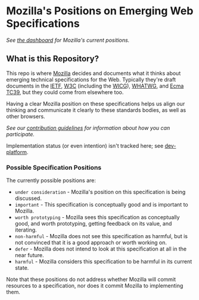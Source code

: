 # Mozilla's Positions on Emerging Web Specifications

_See [the dashboard](https://mozilla.github.io/standards-positions/) for Mozilla's current positions._

## What is this Repository?

This repo is where [Mozilla](https://mozilla.org/) decides and documents what it thinks about
emerging technical specifications for the Web. Typically they're draft documents in the
[IETF](https://ietf.org/), [W3C](https://w3.org/) (including the [WICG](https://wicg.github.io/)),
[WHATWG](https://whatwg.org/), and [Ecma TC39](https://github.com/tc39), but they could come from
elsewhere too.

Having a clear Mozilla position on these specifications helps us align our thinking and communicate
it clearly to these standards bodies, as well as other browsers.

*See our [contribution guidelines](CONTRIBUTING.md) for information about how you can participate.*

Implementation status (or even intention) isn't tracked here; see [dev-platform](https://groups.google.com/a/mozilla.org/g/dev-platform/).

### Possible Specification Positions

The currently possible positions are:

- `under consideration` - Mozilla's position on this specification is being discussed.
- `important` - This specification is conceptually good and is important to Mozilla.
- `worth prototyping` - Mozilla sees this specification as conceptually good, and worth prototyping, getting feedback on its value, and iterating.
- `non-harmful` - Mozilla does not see this specification as harmful, but is not convinced that it is a good approach or worth working on.
- `defer` - Mozilla does not intend to look at this specification at all in the near future.
- `harmful` - Mozilla considers this specification to be harmful in its current state.

Note that these positions do not address whether Mozilla will commit resources to a specification,
nor does it commit Mozilla to implementing them.
